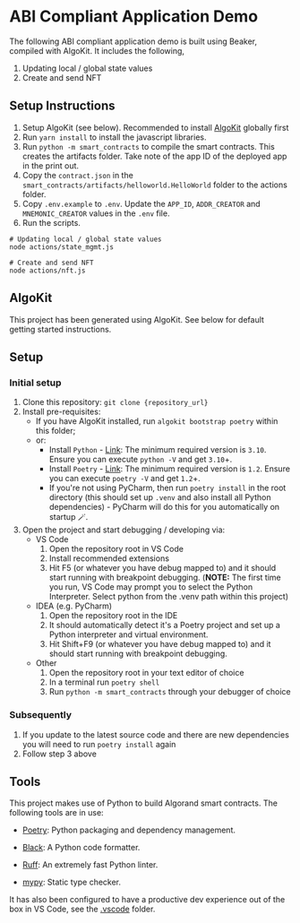# ABI Compliant Application Demo

The following ABI compliant application demo is built using Beaker, compiled with AlgoKit. It includes the following,

1. Updating local / global state values
2. Create and send NFT

## Setup Instructions

1. Setup AlgoKit (see below). Recommended to install [AlgoKit](https://github.com/algorandfoundation/algokit-cli) globally first
2. Run `yarn install` to install the javascript libraries.
3. Run `python -m smart_contracts` to compile the smart contracts. This creates the artifacts folder. Take note of the app ID of the deployed app in the print out.
4. Copy the `contract.json` in the `smart_contracts/artifacts/helloworld.HelloWorld` folder to the actions folder.
5. Copy `.env.example` to `.env`. Update the `APP_ID`, `ADDR_CREATOR` and `MNEMONIC_CREATOR` values in the `.env` file.
6. Run the scripts.
```
# Updating local / global state values
node actions/state_mgmt.js

# Create and send NFT
node actions/nft.js
```

## AlgoKit

This project has been generated using AlgoKit. See below for default getting started instructions.

## Setup

### Initial setup

1. Clone this repository: `git clone {repository_url}`
2. Install pre-requisites:
   - If you have AlgoKit installed, run `algokit bootstrap poetry` within this folder;
   - or:
     - Install `Python` - [Link](https://www.python.org/downloads/): The minimum required version is `3.10`. Ensure you can execute `python -V` and get `3.10`+.
     - Install `Poetry` - [Link](https://python-poetry.org/docs/#installation): The minimum required version is `1.2`. Ensure you can execute `poetry -V` and get `1.2`+.
     - If you're not using PyCharm, then run `poetry install` in the root directory (this should set up `.venv` and also install all Python dependencies) - PyCharm will do this for you automatically on startup 🪄.
3. Open the project and start debugging / developing via:
   - VS Code
     1. Open the repository root in VS Code
     2. Install recommended extensions
     3. Hit F5 (or whatever you have debug mapped to) and it should start running with breakpoint debugging.
        (**NOTE:** The first time you run, VS Code may prompt you to select the Python Interpreter. Select python from the .venv path within this project)
   - IDEA (e.g. PyCharm)
     1. Open the repository root in the IDE
     2. It should automatically detect it's a Poetry project and set up a Python interpreter and virtual environment.
     3. Hit Shift+F9 (or whatever you have debug mapped to) and it should start running with breakpoint debugging.
   - Other
     1. Open the repository root in your text editor of choice
     2. In a terminal run `poetry shell`
     3. Run `python -m smart_contracts` through your debugger of choice

### Subsequently

1. If you update to the latest source code and there are new dependencies you will need to run `poetry install` again
2. Follow step 3 above

## Tools

This project makes use of Python to build Algorand smart contracts. The following tools are in use:

- [Poetry](https://python-poetry.org/): Python packaging and dependency management.
- [Black](https://github.com/psf/black): A Python code formatter.
- [Ruff](https://github.com/charliermarsh/ruff): An extremely fast Python linter.

- [mypy](https://mypy-lang.org/): Static type checker.

It has also been configured to have a productive dev experience out of the box in VS Code, see the [.vscode](./.vscode) folder.
